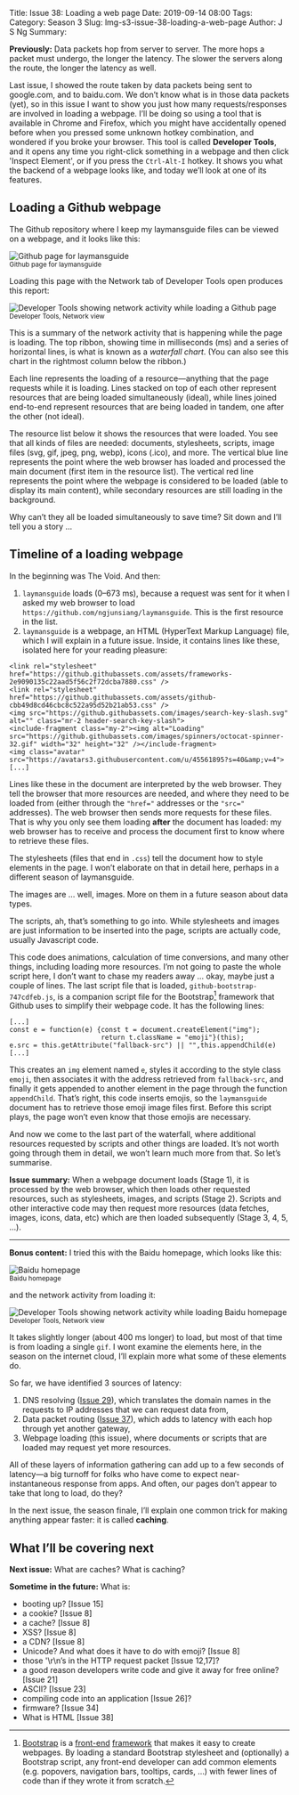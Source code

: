 Title: Issue 38: Loading a web page
Date: 2019-09-14 08:00
Tags: 
Category: Season 3
Slug: lmg-s3-issue-38-loading-a-web-page
Author: J S Ng
Summary: 

**Previously:** Data packets hop from server to server. The more hops a packet must undergo, the longer the latency. The slower the servers along the route, the longer the latency as well.

Last issue, I showed the route taken by data packets being sent to google.com, and to baidu.com. We don’t know what is in those data packets (yet), so in this issue I want to show you just how many requests/responses are involved in loading a webpage. I’ll be doing so using a tool that is available in Chrome and Firefox, which you might have accidentally opened before when you pressed some unknown hotkey combination, and wondered if you broke your browser. This tool is called **Developer Tools**, and it opens any time you right-click something in a webpage and then click 'Inspect Element', or if you press the `Ctrl-Alt-I` hotkey. It shows you what the backend of a webpage looks like, and today we’ll look at one of its features.

## Loading a Github webpage

The Github repository where I keep my laymansguide files can be viewed on a webpage, and it looks like this:


![Github page for laymansguide]({attach}issue038_01.png)<br />
<small>Github page for laymansguide</small>


Loading this page with the Network tab of Developer Tools open produces this report:


![Developer Tools showing network activity while loading a Github page]({attach}issue038_02.png)<br />
<small>Developer Tools, Network view</small>


This is a summary of the network activity that is happening while the page is loading. The top ribbon, showing time in milliseconds (ms) and a series of horizontal lines, is what is known as a _waterfall chart_. (You can also see this chart in the rightmost column below the ribbon.)

Each line represents the loading of a resource—anything that the page requests while it is loading. Lines stacked on top of each other represent resources that are being loaded simultaneously (ideal), while lines joined end-to-end represent resources that are being loaded in tandem, one after the other (not ideal).

The resource list below it shows the resources that were loaded. You see that all kinds of files are needed: documents, stylesheets, scripts, image files (svg, gif, jpeg, png, webp), icons (.ico), and more. The vertical blue line represents the point where the web browser has loaded and processed the main document (first item in the resource list). The vertical red line represents the point where the webpage is considered to be loaded (able to display its main content), while secondary resources are still loading in the background.

Why can’t they all be loaded simultaneously to save time? Sit down and I’ll tell you a story …

## Timeline of a loading webpage

In the beginning was The Void. And then:

1. `laymansguide` loads (0–673 ms), because a request was sent for it when I asked my web browser to load `https://github.com/ngjunsiang/laymansguide`. This is the first resource in the list.
2. `laymansguide` is a webpage, an HTML (HyperText Markup Language) file, which I will explain in a future issue. Inside, it contains lines like these, isolated here for your reading pleasure:

```
<link rel="stylesheet" href="https://github.githubassets.com/assets/frameworks-2e9090135c22aad5f56c2f72dcba7880.css" />
<link rel="stylesheet" href="https://github.githubassets.com/assets/github-cbb49d8cd46cbc8c522a95d52b21ab53.css" />
<img src="https://github.githubassets.com/images/search-key-slash.svg" alt="" class="mr-2 header-search-key-slash">
<include-fragment class="my-2"><img alt="Loading" src="https://github.githubassets.com/images/spinners/octocat-spinner-32.gif" width="32" height="32" /></include-fragment>
<img class="avatar" src="https://avatars3.githubusercontent.com/u/45561895?s=40&amp;v=4">
[...]
```

Lines like these in the document are interpreted by the web browser. They tell the browser that more resources are needed, and where they need to be loaded from (either through the `"href="` addresses or the `"src="` addresses). The web browser then sends more requests for these files. That is why you only see them loading **after** the document has loaded: my web browser has to receive and process the document first to know where to retrieve these files.

The stylesheets (files that end in `.css`) tell the document how to style elements in the page. I won’t elaborate on that in detail here, perhaps in a different season of laymansguide.

The images are … well, images. More on them in a future season about data types.

The scripts, ah, that’s something to go into. While stylesheets and images are just information to be inserted into the page, scripts are actually code, usually Javascript code.

This code does animations, calculation of time conversions, and many other things, including loading more resources. I’m not going to paste the whole script here, I don’t want to chase my readers away … okay, maybe just a couple of lines. The last script file that is loaded, `github-bootstrap-747cdfeb.js`, is a companion script file for the Bootstrap[^1] framework that Github uses to simplify their webpage code. It has the following lines:

[^1]: [Bootstrap](https://getbootstrap.com/docs/4.3/getting-started/introduction/) is a [front-end]({filename}/season2/issue014/issue014.md) [framework]({filename}/season2/issue018/issue018.md) that makes it easy to create webpages. By loading a standard Bootstrap stylesheet and (optionally) a Bootstrap script, any front-end developer can add common elements (e.g. popovers, navigation bars, tooltips, cards, …) with fewer lines of code than if they wrote it from scratch.

```
[...]
const e = function(e) {const t = document.createElement("img");
                       return t.className = "emoji"}(this);
e.src = this.getAttribute("fallback-src") || "",this.appendChild(e)
[...]
```

This creates an `img` element named `e`, styles it according to the style class `emoji`, then associates it with the address retrieved from `fallback-src`, and finally it gets appended to another element in the page through the function `appendChild`. That’s right, this code inserts emojis, so the `laymansguide` document has to retrieve those emoji image files first. Before this script plays, the page won’t even know that those emojis are necessary.

And now we come to the last part of the waterfall, where additional resources requested by scripts and other things are loaded. It’s not worth going through them in detail, we won’t learn much more from that. So let’s summarise.

**Issue summary:** When a webpage document loads (Stage 1), it is processed by the web browser, which then
loads other requested resources, such as stylesheets, images, and scripts (Stage 2). Scripts and other interactive code may then request more resources (data fetches, images, icons, data, etc) which are then loaded subsequently (Stage 3, 4, 5, …).

-----

**Bonus content:** I tried this with the Baidu homepage, which looks like this:


![Baidu homepage]({attach}issue038_03.png)<br />
<small>Baidu homepage</small>


and the network activity from loading it:


![Developer Tools showing network activity while loading Baidu homepage]({attach}issue038_04.png)<br />
<small>Developer Tools, Network view</small>


It takes slightly longer (about 400 ms longer) to load, but most of that time is from loading a single `gif`. I wont examine the elements here, in the season on the internet cloud, I’ll explain more what some of these elements do.

So far, we have identified 3 sources of latency:

1. DNS resolving ([Issue 29]({filename}/season3/issue029/issue029.md)), which translates the domain names in the requests to IP addresses that we can request data from,
2. Data packet routing ([Issue 37]({filename}/season3/issue037/issue037.md)), which adds to latency with each hop through yet another gateway,
3. Webpage loading (this issue), where documents or scripts that are loaded may request yet more resources.

All of these layers of information gathering can add up to a few seconds of latency—a big turnoff for folks who have come to expect near-instantaneous response from apps. And often, our pages don’t appear to take that long to load, do they?

In the next issue, the season finale, I’ll explain one common trick for making anything appear faster: it is called **caching**.

## What I’ll be covering next

**Next issue:** What are caches? What is caching?

**Sometime in the future:** What is:

- booting up? [Issue 15]
- a cookie? [Issue 8]
- a cache? [Issue 8]
- XSS? [Issue 8]
- a CDN? [Issue 8]
- Unicode? And what does it have to do with emoji? [Issue 8]
- those '\r\n’s in the HTTP request packet [Issue 12,17]?
- a good reason developers write code and give it away for free online? [Issue 21]
- ASCII? [Issue 23]
- compiling code into an application [Issue 26]?
- firmware? [Issue 34]
- What is HTML [Issue 38]
